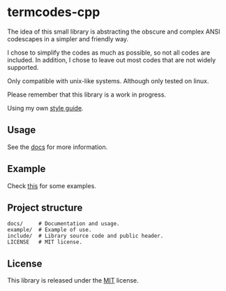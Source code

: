 # termcodes-cpp
The idea of this small library is abstracting the obscure and complex ANSI
codescapes in a simpler and friendly way.

I chose to simplify the codes as much as possible, so not all codes are
included. In addition, I chose to leave out most codes that are not widely
supported.

Only compatible with unix-like systems. Although only tested on linux.

Please remember that this library is a work in progress.

Using my own [style guide](https://github.com/TheLazyFerret/dots-and-templates/blob/master/cpp/style_guide.md).

## Usage
See the [docs](docs/index.md) for more information.

## Example
Check [this](example/) for some examples.

## Project structure
```
docs/     # Documentation and usage.
example/  # Example of use.
include/  # Library source code and public header.
LICENSE   # MIT license.
```

## License
This library is released under the [MIT](LICENSE) license.
